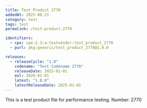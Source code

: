 ```yaml
---
title: Test Product 2770
addedAt: 2025-08-21
category: test
tags: test
permalink: /test-product-2770

identifiers:
  - cpe: cpe:2.3:a:testvendor:test_product_2770
  - purl: pkg:generic/test_product_2770@1.0.0

releases:
  - releaseCycle: "1.0"
    codename: "Test Codename 2770"
    releaseDate: 2025-01-01
    eol: 2026-01-01
    latest: "1.0.0"
    latestReleaseDate: 2025-01-01
---
```


This is a test product file for performance testing. Number: 2770
